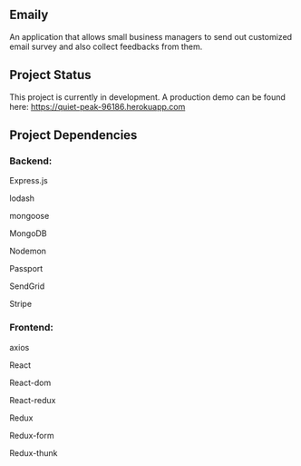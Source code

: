 ## Emaily

An application that allows small business managers to send out customized email survey and also collect feedbacks from them.

## Project Status

This project is currently in development. A production demo can be found here: https://quiet-peak-96186.herokuapp.com

## Project Dependencies

### Backend:

Express.js

lodash

mongoose

MongoDB

Nodemon

Passport

SendGrid

Stripe

### Frontend:

axios

React

React-dom

React-redux

Redux

Redux-form

Redux-thunk
